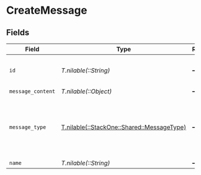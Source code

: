 # CreateMessage


## Fields

| Field                                                                            | Type                                                                             | Required                                                                         | Description                                                                      | Example                                                                          |
| -------------------------------------------------------------------------------- | -------------------------------------------------------------------------------- | -------------------------------------------------------------------------------- | -------------------------------------------------------------------------------- | -------------------------------------------------------------------------------- |
| `id`                                                                             | *T.nilable(::String)*                                                            | :heavy_minus_sign:                                                               | Unique identifier                                                                | 8187e5da-dc77-475e-9949-af0f1fa4e4e3                                             |
| `message_content`                                                                | *T.nilable(::Object)*                                                            | :heavy_minus_sign:                                                               | N/A                                                                              |                                                                                  |
| `message_type`                                                                   | [T.nilable(::StackOne::Shared::MessageType)](../../models/shared/messagetype.md) | :heavy_minus_sign:                                                               | Stackone enum identifying the type of message associated with the content.       |                                                                                  |
| `name`                                                                           | *T.nilable(::String)*                                                            | :heavy_minus_sign:                                                               | N/A                                                                              |                                                                                  |